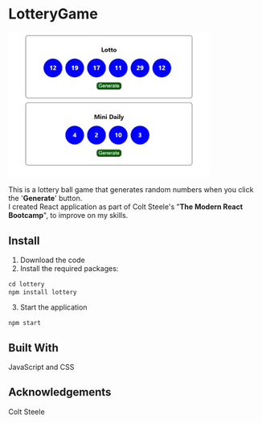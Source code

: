 # LotteryGame


<img src= "https://github.com/NicholasHarper0813/LotteryGame-main/blob/4dd9a0869b2df127951758172d4546f27f66085c/Lotto%20Balls%20.jpg" alt="Lotto Balls" width= 400px> 

This is a lottery ball game that generates random numbers when you click the '__Generate__' button.  
I created React application as part of Colt Steele's "__The Modern React Bootcamp__", to improve on my skills. 


## Install
1. Download the code 
2. Install the required packages:
```console
cd lottery
npm install lottery
```
3. Start the application 
```console
npm start
```

## Built With 
JavaScript and CSS

## Acknowledgements 
Colt Steele 
